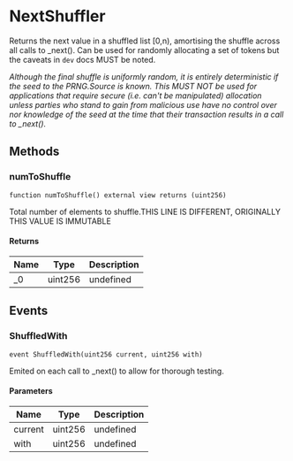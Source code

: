 # NextShuffler





Returns the next value in a shuffled list [0,n), amortising the shuffle across all calls to _next(). Can be used for randomly allocating a set of tokens but the caveats in `dev` docs MUST be noted.

*Although the final shuffle is uniformly random, it is entirely deterministic if the seed to the PRNG.Source is known. This MUST NOT be used for applications that require secure (i.e. can&#39;t be manipulated) allocation unless parties who stand to gain from malicious use have no control over nor knowledge of the seed at the time that their transaction results in a call to _next().*

## Methods

### numToShuffle

```solidity
function numToShuffle() external view returns (uint256)
```

Total number of elements to shuffle.THIS LINE IS DIFFERENT, ORIGINALLY THIS VALUE IS IMMUTABLE




#### Returns

| Name | Type | Description |
|---|---|---|
| _0 | uint256 | undefined |



## Events

### ShuffledWith

```solidity
event ShuffledWith(uint256 current, uint256 with)
```

Emited on each call to _next() to allow for thorough testing.



#### Parameters

| Name | Type | Description |
|---|---|---|
| current  | uint256 | undefined |
| with  | uint256 | undefined |



